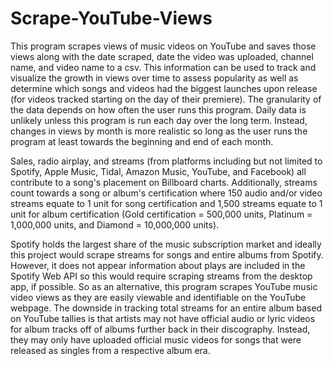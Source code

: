 # Scrape-YouTube-Views

This program scrapes views of music videos on YouTube and saves those views along with the date scraped, date the video was uploaded, channel name, and video name to a csv. This information can be used to track and visualize the growth in views over time to assess popularity as well as determine which songs and videos had the biggest launches upon release (for videos tracked starting on the day of their premiere). The granularity of the data depends on how often the user runs this program. Daily data is unlikely unless this program is run each day over the long term. Instead, changes in views by month is more realistic so long as the user runs the program at least towards the beginning and end of each month.

Sales, radio airplay, and streams (from platforms including but not limited to Spotify, Apple Music, Tidal, Amazon Music, YouTube, and Facebook) all contribute to a song's placement on Billboard charts. Additionally, streams count towards a song or album's certification where 150 audio and/or video streams equate to 1 unit for song certification and 1,500 streams equate to 1 unit for album certification (Gold certification = 500,000 units, Platinum = 1,000,000 units, and Diamond = 10,000,000 units). 

Spotify holds the largest share of the music subscription market and ideally this project would scrape streams for songs and entire albums from Spotify. However, it does not appear information about plays are included in the Spotify Web API so this would require scraping streams from the desktop app, if possible. So as an alternative, this program scrapes YouTube music video views as they are easily viewable and identifiable on the YouTube webpage. The downside in tracking total streams for an entire album based on YouTube tallies is that artists may not have official audio or lyric videos for album tracks off of albums further back in their discography. Instead, they may only have uploaded official music videos for songs that were released as singles from a respective album era.
